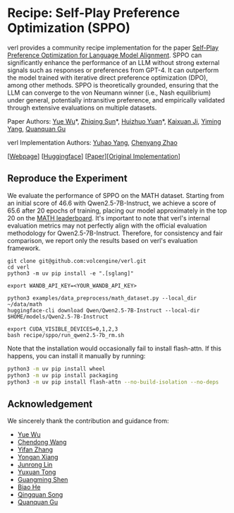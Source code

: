 # Recipe: Self-Play Preference Optimization (SPPO)

verl provides a community recipe implementation for the paper [Self-Play Preference Optimization for Language Model Alignment](https://arxiv.org/abs/2405.00675). SPPO can significantly enhance the performance of an LLM without strong external signals such as responses or preferences from GPT-4. It can outperform the model trained with iterative direct preference optimization (DPO), among other methods. SPPO is theoretically grounded, ensuring that the LLM can converge to the von Neumann winner (i.e., Nash equilibrium) under general, potentially intransitive preference, and empirically validated through extensive evaluations on multiple datasets.

Paper Authors: [Yue Wu](https://yuewu.us/)\*, [Zhiqing Sun](https://www.cs.cmu.edu/~zhiqings/)\*, [Huizhuo Yuan](https://scholar.google.com/citations?user=8foZzX4AAAAJ)\*, [Kaixuan Ji](https://scholar.google.com/citations?user=FOoKDukAAAAJ), [Yiming Yang](https://www.cs.cmu.edu/~yiming/), [Quanquan Gu](https://web.cs.ucla.edu/~qgu/)

verl Implementation Authors: [Yuhao Yang](https://github.com/yhyang201), [Chenyang Zhao](https://github.com/zhaochenyang20)

[[Webpage](https://uclaml.github.io/SPPO/)] [[Huggingface](https://huggingface.co/papers/2405.00675)] [[Paper](https://arxiv.org/abs/2405.00675)][[Original Implementation](https://github.com/uclaml/SPPO)]

## Reproduce the Experiment

We evaluate the performance of SPPO on the MATH dataset. Starting from an initial score of 46.6 with Qwen2.5-7B-Instruct, we achieve a score of 65.6 after 20 epochs of training, placing our model approximately in the top 20 on the [MATH leaderboard](https://paperswithcode.com/sota/math-word-problem-solving-on-math). It's important to note that verl's internal evaluation metrics may not perfectly align with the official evaluation methodology for Qwen2.5-7B-Instruct. Therefore, for consistency and fair comparison, we report only the results based on verl's evaluation framework.

```
git clone git@github.com:volcengine/verl.git
cd verl
python3 -m uv pip install -e ".[sglang]"

export WANDB_API_KEY=<YOUR_WANDB_API_KEY>

python3 examples/data_preprocess/math_dataset.py --local_dir ~/data/math
huggingface-cli download Qwen/Qwen2.5-7B-Instruct --local-dir $HOME/models/Qwen2.5-7B-Instruct

export CUDA_VISIBLE_DEVICES=0,1,2,3
bash recipe/sppo/run_qwen2.5-7b_rm.sh
```

Note that the installation would occasionally fail to install flash-attn. If this happens, you can install it manually by running:

```bash
python3 -m uv pip install wheel
python3 -m uv pip install packaging
python3 -m uv pip install flash-attn --no-build-isolation --no-deps
```

## Acknowledgement

We sincerely thank the contribution and guidance from:

- [Yue Wu](https://yuewu.us/)
- [Chendong Wang](https://cdwang96.github.io/)
- [Yifan Zhang](https://github.com/yifanzhang-pro)
- [Yongan Xiang](https://github.com/BearBiscuit05)
- [Junrong Lin](https://github.com/ocss884)
- [Yuxuan Tong](https://github.com/tongyx361)
- [Guangming Shen](https://github.com/PeterSH6)
- [Biao He](https://www.linkedin.com/in/biao-he/)
- [Qingquan Song](https://qingquansong.github.io/)
- [Quanquan Gu](https://web.cs.ucla.edu/~qgu/)
